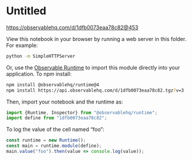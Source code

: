 # Untitled

https://observablehq.com/d/1dfb0073eaa78c82@453

View this notebook in your browser by running a web server in this folder. For
example:

~~~sh
python -m SimpleHTTPServer
~~~

Or, use the [Observable Runtime](https://github.com/observablehq/runtime) to
import this module directly into your application. To npm install:

~~~sh
npm install @observablehq/runtime@4
npm install https://api.observablehq.com/d/1dfb0073eaa78c82.tgz?v=3
~~~

Then, import your notebook and the runtime as:

~~~js
import {Runtime, Inspector} from "@observablehq/runtime";
import define from "1dfb0073eaa78c82";
~~~

To log the value of the cell named “foo”:

~~~js
const runtime = new Runtime();
const main = runtime.module(define);
main.value("foo").then(value => console.log(value));
~~~
